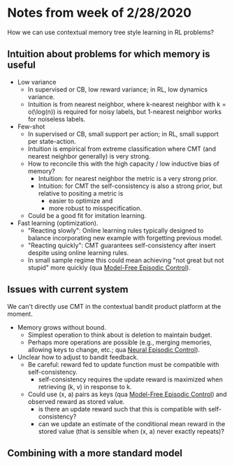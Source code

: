 # Notes from week of 2/28/2020

How we can use contextual memory tree style learning in RL problems?

## Intuition about problems for which memory is useful

* Low variance
  * In supervised or CB, low reward variance;  in RL, low dynamics variance.
  * Intuition is from nearest neighbor, where k-nearest neighbor with k = o(\log(n)) is required for noisy labels, but 1-nearest neighbor works for noiseless labels.
* Few-shot
  * In supervised or CB, small support per action; in RL, small support per state-action.
  * Intuition is empirical from extreme classification where CMT (and nearest neighbor generally) is very strong.
  * How to reconcile this with the high capacity / low inductive bias of memory?
     * Intuition: for nearest neighbor the metric is a very strong prior.
     * Intuition: for CMT the self-consistency is also a strong prior, but relative to positing a metric is
        * easier to optimize and
        * more robust to misspecification.
  * Could be a good fit for imitation learning.
* Fast learning (optimization).
  * "Reacting slowly": Online learning rules typically designed to balance incorporating new example with forgetting previous model.
  * "Reacting quickly": CMT guarantees self-consistency after insert despite using online learning rules.
  * In small sample regime this could mean achieving "not great but not stupid" more quickly (qua [Model-Free Episodic Control](https://arxiv.org/abs/1606.04460)).
  
## Issues with current system

We can't directly use CMT in the contextual bandit product platform at the moment.

* Memory grows without bound.
  * Simplest operation to think about is deletion to maintain budget.
  * Perhaps more operations are possible (e.g., merging memories, allowing keys to change, etc.; qua [Neural Episodic Control](https://arxiv.org/abs/1703.01988)).
* Unclear how to adjust to bandit feedback.
  * Be careful: reward fed to update function must be compatible with self-consistency.
    * self-consistency requires the update reward is maximized when retrieving (k, v) in response to k.
  * Could use (x, a) pairs as keys (qua [Model-Free Episodic Control](https://arxiv.org/abs/1606.04460)) and observed reward as stored value.
    * is there an update reward such that this is compatible with self-consistency?
    * can we update an estimate of the conditional mean reward in the stored value (that is sensible when (x, a) never exactly repeats)?
  
## Combining with a more standard model
